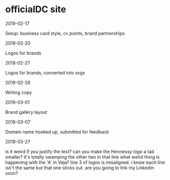 # officialDC site

2019-02-17 

Setup: business card style, cv points, brand partnerships

2019-02-20 

Logos for brands 

2019-02-27

Logos for brands, converted into svgs

2019-02-28

Writing copy 

2019-03-01

Brand gallery layout

2019-03-07

Domain name hooked up, submitted for feedback

2019-03-27

is it weird if you justify the text?
can you make the Hennessy logo a tad smaller? it's totally swamping the other two in that line 
what weird thing is happening with the 'A' in Veja? 
line 3 of logos is misaligned. i know each line isn't the same but that one sticks out. 
are you going to link my Linkedin soon? 